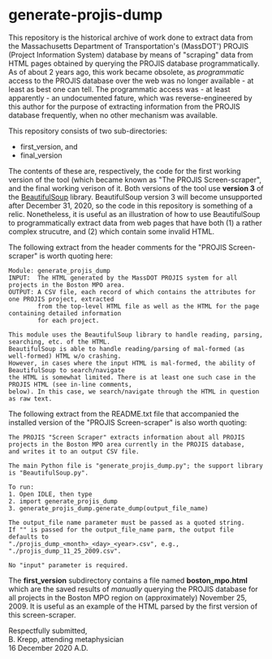 # generate-projis-dump

This repository is the historical archive of work done to extract data from the Massachusetts Department of Transportation's (MassDOT')
PROJIS (Project Information System) database by means of "scraping" data from HTML pages obtained by querying the PROJIS database
programmatically. As of about 2 years ago, this work became obsolete, as _programmatic_ access to the PROJIS database over the web
was no longer available - at least as best one can tell. The programmatic access was - at least apparently - an undocumented fature,
which was reverse-engineered by this author for the purpose of extracting information from the PROJIS database frequently, when
no other mechanism was available.

This repository consists of two sub-directories:
* first_version, and
* final_version

The contents of these are, respectively, the code for the first working version of the tool (which became known
as "The PROJIS Screen-scraper", and the final working verison of it. Both versions of the tool use 
__version 3__ of the [BeautifulSoup](https://www.crummy.com/software/BeautifulSoup/bs4/doc/) library.
BeautifulSoup version 3 will become unsupported after December 31, 2020, so the code in this repository is something
of a relic. Nonetheless, it is useful as an illustration of how to use BeautifulSoup to programmatically extract
data from web pages that have both (1) a rather complex strucutre, and (2) which contain some invalid HTML.

The following extract from the header comments for the "PROJIS Screen-scraper" is worth quoting here:

```
Module: generate_projis_dump  
INPUT:  The HTML generated by the MassDOT PROJIS system for all projects in the Boston MPO area.  
OUTPUT: A CSV file, each record of which contains the attributes for one PROJIS project, extracted
        from the top-level HTML file as well as the HTML for the page containing detailed information
        for each project.

This module uses the BeautifulSoup library to handle reading, parsing, searching, etc. of the HTML.
BeautifulSoup is able to handle reading/parsing of mal-formed (as well-formed) HTML w/o crashing.
However, in cases where the input HTML is mal-formed, the ability of BeautifulSoup to search/navigate
the HTML is somewhat limited. There is at least one such case in the PROJIS HTML (see in-line comments,
below). In this case, we search/navigate through the HTML in question as raw text.
```

The following extract from the README.txt file that accompanied the installed version of the "PROJIS Screen-scraper" is also worth quoting:

```
The PROJIS "Screen Scraper" extracts information about all PROJIS projects in the Boston MPO area currently in the PROJIS database,
and writes it to an output CSV file. 

The main Python file is "generate_projis_dump.py"; the support library is "BeautifulSoup.py".

To run:
1. Open IDLE, then type
2. import generate_projis_dump
3. generate_projis_dump.generate_dump(output_file_name)

The output_file name parameter must be passed as a quoted string.  
If "" is passed for the output_file_name parm, the output file defaults to   
"./projis_dump_<month>_<day>_<year>.csv", e.g., "./projis_dump_11_25_2009.csv".  

No "input" parameter is required.
```

The __first_version__ subdirectory contains a file named __boston_mpo.html__ which are the saved results of _manually_ querying the PROJIS database for
all projects in the Boston MPO region on (approximately) November 25, 2009. It is useful as an example of the HTML parsed by the first version of this
screen-scraper.

Respectfully submitted,  
B. Krepp, attending metaphysician  
16 December 2020 A.D.
